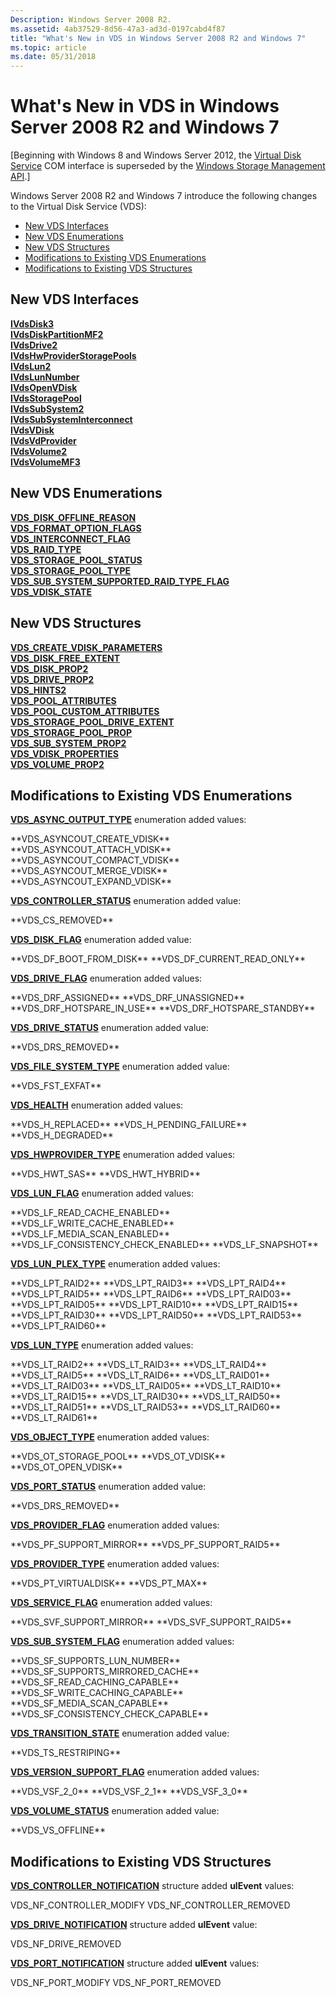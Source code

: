 ```yaml
---
Description: Windows Server 2008 R2.
ms.assetid: 4ab37529-8d56-47a3-ad3d-0197cabd4f87
title: "What's New in VDS in Windows Server 2008 R2 and Windows 7"
ms.topic: article
ms.date: 05/31/2018
---
```


# What's New in VDS in Windows Server 2008 R2 and Windows 7

\[Beginning with Windows 8 and Windows Server 2012, the [Virtual Disk Service](virtual-disk-service-portal.md) COM interface is superseded by the [Windows Storage Management API](/previous-versions/windows/desktop/stormgmt/windows-storage-management-api-portal).\]

Windows Server 2008 R2 and Windows 7 introduce the following changes to the Virtual Disk Service (VDS):

- [New VDS Interfaces](#new-vds-interfaces)
- [New VDS Enumerations](#new-vds-enumerations)
- [New VDS Structures](#new-vds-structures)
- [Modifications to Existing VDS Enumerations](#modifications-to-existing-vds-enumerations)
- [Modifications to Existing VDS Structures](#modifications-to-existing-vds-structures)

## New VDS Interfaces

<dl>

[**IVdsDisk3**](/windows/desktop/api/Vds/nn-vds-ivdsdisk3)  
[**IVdsDiskPartitionMF2**](/windows/desktop/api/Vds/nn-vds-ivdsdiskpartitionmf2)  
[**IVdsDrive2**](/windows/desktop/api/Vds/nn-vds-ivdsdrive2)  
[**IVdsHwProviderStoragePools**](/windows/desktop/api/Vds/nn-vds-ivdshwproviderstoragepools)  
[**IVdsLun2**](/windows/desktop/api/Vds/nn-vds-ivdslun2)  
[**IVdsLunNumber**](/windows/desktop/api/Vds/nn-vds-ivdslunnumber)  
[**IVdsOpenVDisk**](/windows/desktop/api/Vds/nn-vds-ivdsopenvdisk)  
[**IVdsStoragePool**](/windows/desktop/api/Vds/nn-vds-ivdsstoragepool)  
[**IVdsSubSystem2**](/windows/desktop/api/Vds/nn-vds-ivdssubsystem2)  
[**IVdsSubSystemInterconnect**](/windows/desktop/api/Vds/nn-vds-ivdssubsysteminterconnect)  
[**IVdsVDisk**](/windows/desktop/api/Vds/nn-vds-ivdsvdisk)  
[**IVdsVdProvider**](/windows/desktop/api/Vds/nn-vds-ivdsvdprovider)  
[**IVdsVolume2**](/windows/desktop/api/Vds/nn-vds-ivdsvolume2)  
[**IVdsVolumeMF3**](/windows/desktop/api/Vds/nn-vds-ivdsvolumemf3)  
</dl>

## New VDS Enumerations

<dl>

[**VDS_DISK_OFFLINE_REASON**](/windows/desktop/api/Vds/ne-vds-vds_disk_offline_reason)  
[**VDS_FORMAT_OPTION_FLAGS**](/windows/desktop/api/Vds/ne-vds-vds_format_option_flags)  
[**VDS_INTERCONNECT_FLAG**](/windows/desktop/api/Vds/ne-vds-vds_interconnect_flag)  
[**VDS_RAID_TYPE**](/windows/desktop/api/Vds/ne-vds-vds_raid_type)  
[**VDS_STORAGE_POOL_STATUS**](/windows/desktop/api/Vds/ne-vds-vds_storage_pool_status)  
[**VDS_STORAGE_POOL_TYPE**](/windows/desktop/api/Vds/ne-vds-vds_storage_pool_type)  
[**VDS_SUB_SYSTEM_SUPPORTED_RAID_TYPE_FLAG**](/windows/desktop/api/Vds/ne-vds-vds_sub_system_supported_raid_type_flag)  
[**VDS_VDISK_STATE**](/windows/desktop/api/Vds/ne-vds-vds_vdisk_state)  
</dl>

## New VDS Structures

<dl>

[**VDS_CREATE_VDISK_PARAMETERS**](/windows/desktop/api/Vds/ns-vds-vds_create_vdisk_parameters)  
[**VDS_DISK_FREE_EXTENT**](/windows/desktop/api/Vds/ns-vds-vds_disk_free_extent)  
[**VDS_DISK_PROP2**](/windows/desktop/api/Vds/ns-vds-vds_disk_prop2)  
[**VDS_DRIVE_PROP2**](/windows/desktop/api/Vds/ns-vds-vds_drive_prop2)  
[**VDS_HINTS2**](/windows/desktop/api/Vds/ns-vds-vds_hints2)  
[**VDS_POOL_ATTRIBUTES**](/windows/desktop/api/Vds/ns-vds-vds_pool_attributes)  
[**VDS_POOL_CUSTOM_ATTRIBUTES**](/windows/desktop/api/Vds/ns-vds-vds_pool_custom_attributes)  
[**VDS_STORAGE_POOL_DRIVE_EXTENT**](/windows/desktop/api/Vds/ns-vds-vds_storage_pool_drive_extent)  
[**VDS_STORAGE_POOL_PROP**](/windows/desktop/api/Vds/ns-vds-vds_storage_pool_prop)  
[**VDS_SUB_SYSTEM_PROP2**](/windows/desktop/api/Vds/ns-vds-vds_sub_system_prop2)  
[**VDS_VDISK_PROPERTIES**](/windows/desktop/api/Vds/ns-vds-vds_vdisk_properties)  
[**VDS_VOLUME_PROP2**](/windows/desktop/api/Vds/ns-vds-vds_volume_prop)  
</dl>

## Modifications to Existing VDS Enumerations

[**VDS_ASYNC_OUTPUT_TYPE**](/windows/desktop/api/Vds/ne-vds-vds_async_output_type) enumeration added values:

<dl> **VDS_ASYNCOUT_CREATE_VDISK**  
**VDS_ASYNCOUT_ATTACH_VDISK**  
**VDS_ASYNCOUT_COMPACT_VDISK**  
**VDS_ASYNCOUT_MERGE_VDISK**  
**VDS_ASYNCOUT_EXPAND_VDISK**  
</dl>

[**VDS_CONTROLLER_STATUS**](/windows/desktop/api/Vds/ne-vds-vds_controller_status) enumeration added value:

<dl> **VDS_CS_REMOVED**  
</dl>

[**VDS_DISK_FLAG**](/windows/desktop/api/Vds/ne-vds-vds_disk_flag) enumeration added value:

<dl> **VDS_DF_BOOT_FROM_DISK**  
**VDS_DF_CURRENT_READ_ONLY**  
</dl>

[**VDS_DRIVE_FLAG**](/windows/desktop/api/Vds/ne-vds-vds_drive_flag) enumeration added values:

<dl> **VDS_DRF_ASSIGNED**  
**VDS_DRF_UNASSIGNED**  
**VDS_DRF_HOTSPARE_IN_USE**  
**VDS_DRF_HOTSPARE_STANDBY**  
</dl>

[**VDS_DRIVE_STATUS**](/windows/desktop/api/Vds/ne-vds-vds_drive_status) enumeration added value:

<dl> **VDS_DRS_REMOVED**  
</dl>

[**VDS_FILE_SYSTEM_TYPE**](/windows/desktop/api/Vds/ne-vds-vds_file_system_type) enumeration added value:

<dl> **VDS_FST_EXFAT**  
</dl>

[**VDS_HEALTH**](/windows/desktop/api/Vds/ne-vds-vds_health) enumeration added values:

<dl> **VDS_H_REPLACED**  
**VDS_H_PENDING_FAILURE**  
**VDS_H_DEGRADED**  
</dl>

[**VDS_HWPROVIDER_TYPE**](/windows/desktop/api/Vds/ne-vds-vds_hwprovider_type) enumeration added values:

<dl> **VDS_HWT_SAS**  
**VDS_HWT_HYBRID**  
</dl>

[**VDS_LUN_FLAG**](/windows/desktop/api/Vds/ne-vds-vds_lun_flag) enumeration added values:

<dl> **VDS_LF_READ_CACHE_ENABLED**  
**VDS_LF_WRITE_CACHE_ENABLED**  
**VDS_LF_MEDIA_SCAN_ENABLED**  
**VDS_LF_CONSISTENCY_CHECK_ENABLED**  
**VDS_LF_SNAPSHOT**  
</dl>

[**VDS_LUN_PLEX_TYPE**](/windows/desktop/api/Vds/ne-vds-vds_lun_plex_type) enumeration added values:

<dl> **VDS_LPT_RAID2**  
**VDS_LPT_RAID3**  
**VDS_LPT_RAID4**  
**VDS_LPT_RAID5**  
**VDS_LPT_RAID6**  
**VDS_LPT_RAID03**  
**VDS_LPT_RAID05**  
**VDS_LPT_RAID10**  
**VDS_LPT_RAID15**  
**VDS_LPT_RAID30**  
**VDS_LPT_RAID50**  
**VDS_LPT_RAID53**  
**VDS_LPT_RAID60**  
</dl>

[**VDS_LUN_TYPE**](/windows/desktop/api/Vds/ne-vds-vds_lun_type) enumeration added values:

<dl> **VDS_LT_RAID2**  
**VDS_LT_RAID3**  
**VDS_LT_RAID4**  
**VDS_LT_RAID5**  
**VDS_LT_RAID6**  
**VDS_LT_RAID01**  
**VDS_LT_RAID03**  
**VDS_LT_RAID05**  
**VDS_LT_RAID10**  
**VDS_LT_RAID15**  
**VDS_LT_RAID30**  
**VDS_LT_RAID50**  
**VDS_LT_RAID51**  
**VDS_LT_RAID53**  
**VDS_LT_RAID60**  
**VDS_LT_RAID61**  
</dl>

[**VDS_OBJECT_TYPE**](/windows/desktop/api/Vds/ne-vds-vds_object_type) enumeration added values:

<dl> **VDS_OT_STORAGE_POOL**  
**VDS_OT_VDISK**  
**VDS_OT_OPEN_VDISK**  
</dl>

[**VDS_PORT_STATUS**](/windows/desktop/api/Vds/ne-vds-vds_port_status) enumeration added value:

<dl> **VDS_DRS_REMOVED**  
</dl>

[**VDS_PROVIDER_FLAG**](/windows/desktop/api/Vds/ne-vds-vds_provider_flag) enumeration added values:

<dl> **VDS_PF_SUPPORT_MIRROR**  
**VDS_PF_SUPPORT_RAID5**  
</dl>

[**VDS_PROVIDER_TYPE**](/windows/desktop/api/Vds/ne-vds-vds_provider_type) enumeration added values:

<dl> **VDS_PT_VIRTUALDISK**  
**VDS_PT_MAX**  
</dl>

[**VDS_SERVICE_FLAG**](/windows/desktop/api/Vds/ne-vds-vds_service_flag) enumeration added values:

<dl> **VDS_SVF_SUPPORT_MIRROR**  
**VDS_SVF_SUPPORT_RAID5**  
</dl>

[**VDS_SUB_SYSTEM_FLAG**](/windows/desktop/api/Vds/ne-vds-vds_sub_system_flag) enumeration added values:

<dl> **VDS_SF_SUPPORTS_LUN_NUMBER**  
**VDS_SF_SUPPORTS_MIRRORED_CACHE**  
**VDS_SF_READ_CACHING_CAPABLE**  
**VDS_SF_WRITE_CACHING_CAPABLE**  
**VDS_SF_MEDIA_SCAN_CAPABLE**  
**VDS_SF_CONSISTENCY_CHECK_CAPABLE**  
</dl>

[**VDS_TRANSITION_STATE**](/windows/desktop/api/Vds/ne-vds-vds_transition_state) enumeration added value:

<dl> **VDS_TS_RESTRIPING**  
</dl>

[**VDS_VERSION_SUPPORT_FLAG**](/windows/desktop/api/Vds/ne-vds-vds_version_support_flag) enumeration added values:

<dl> **VDS_VSF_2_0**  
**VDS_VSF_2_1**  
**VDS_VSF_3_0**  
</dl>

[**VDS_VOLUME_STATUS**](/windows/desktop/api/Vds/ne-vds-vds_volume_status) enumeration added value:

<dl> **VDS_VS_OFFLINE**  
</dl>

## Modifications to Existing VDS Structures

[**VDS_CONTROLLER_NOTIFICATION**](/windows/desktop/api/Vds/ns-vds-vds_controller_notification) structure added **ulEvent** values:

<dl> VDS_NF_CONTROLLER_MODIFY  
VDS_NF_CONTROLLER_REMOVED  
</dl>

[**VDS_DRIVE_NOTIFICATION**](/windows/desktop/api/Vds/ns-vds-vds_drive_notification) structure added **ulEvent** value:

<dl> VDS_NF_DRIVE_REMOVED  
</dl>

[**VDS_PORT_NOTIFICATION**](/windows/desktop/api/Vds/ns-vds-vds_port_notification) structure added **ulEvent** values:

<dl> VDS_NF_PORT_MODIFY  
VDS_NF_PORT_REMOVED  
</dl>

 

 